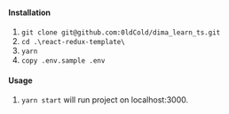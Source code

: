 #### Installation

1. `git clone git@github.com:0ldCold/dima_learn_ts.git`
2. `cd .\react-redux-template\`
3. `yarn`
4. `copy .env.sample .env`

#### Usage

1. `yarn start` will run project on localhost:3000.